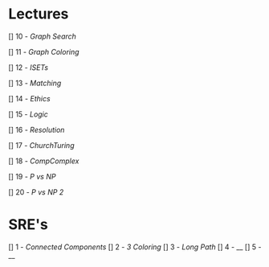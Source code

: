 # Lectures

[] 10 - _Graph Search_

[] 11 - _Graph Coloring_

[] 12 - _ISETs_

[] 13 - _Matching_

[] 14 - _Ethics_

[] 15 - _Logic_

[] 16 - _Resolution_

[] 17 - _ChurchTuring_

[] 18 - _CompComplex_

[] 19 - _P vs NP_

[] 20 - _P vs NP 2_

# SRE's

[] 1 - _Connected Components_
[] 2 - _3 Coloring_
[] 3 - _Long Path_
[] 4 - __
[] 5 - __